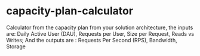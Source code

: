 # capacity-plan-calculator
Calculator from the capacity plan from your solution architecture, the inputs are: Daily Active User (DAU), Requests per User, Size per Request, Reads vs Writes; And the outputs are : Requests Per Second (RPS), Bandwidth, Storage
